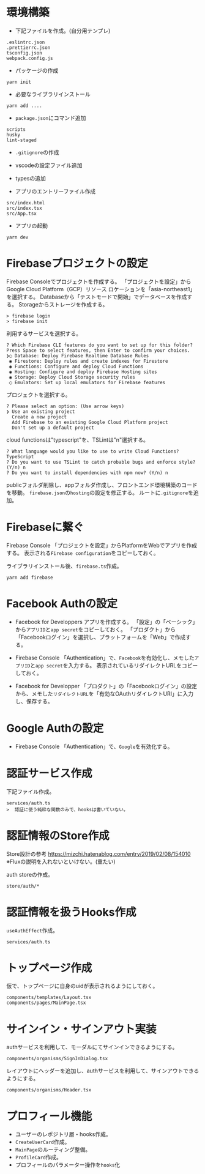 # 環境構築

* 下記ファイルを作成。(自分用テンプレ)
```
.eslintrc.json
.prettierrc.json
tsconfig.json
webpack.config.js
```

* パッケージの作成
```
yarn init
```

* 必要なライブラリインストール
```
yarn add ....
```

* `package.json`にコマンド追加
```
scripts
husky
lint-staged
```

* `.gitignore`の作成
* vscodeの設定ファイル追加
* typesの追加

* アプリのエントリーファイル作成
```
src/index.html
src/index.tsx
src/App.tsx
```

* アプリの起動
```
yarn dev
```

# Firebaseプロジェクトの設定

Firebase Consoleでプロジェクトを作成する。
「プロジェクトを設定」からGoogle Cloud Platform（GCP）リソース ロケーションを「asia-northeast1」を選択する。
Databaseから「テストモードで開始」でデータベースを作成する。
Storageからストレージを作成する。

```
> firebase login
> firebase init
```

利用するサービスを選択する。
```
? Which Firebase CLI features do you want to set up for this folder? Press Space to select features, then Enter to confirm your choices. 
❯◯ Database: Deploy Firebase Realtime Database Rules
 ◉ Firestore: Deploy rules and create indexes for Firestore
 ◉ Functions: Configure and deploy Cloud Functions
 ◉ Hosting: Configure and deploy Firebase Hosting sites
 ◉ Storage: Deploy Cloud Storage security rules
 ◯ Emulators: Set up local emulators for Firebase features
```

プロジェクトを選択する。
```
? Please select an option: (Use arrow keys)
❯ Use an existing project 
  Create a new project 
  Add Firebase to an existing Google Cloud Platform project 
  Don't set up a default project 
```

cloud functionsは"typescript"を、TSLintは"n"選択する。
```
? What language would you like to use to write Cloud Functions? TypeScript
? Do you want to use TSLint to catch probable bugs and enforce style? (Y/n) n
? Do you want to install dependencies with npm now? (Y/n) n
```

publicフォルダ削除し、appフォルダ作成し、フロントエンド環境構築のコードを移動。
`firebase.json`の`hosting`の設定を修正する。
ルートに`.gitignore`を追加。

# Firebaseに繋ぐ

Firebase Console
「プロジェクトを設定」からPlatformをWebでアプリを作成する。
表示される`Firebase configuration`をコピーしておく。

ライブラリインストール後、`firebase.ts`作成。
```
yarn add firebase
```

# Facebook Authの設定

* Facebook for Developpers
アプリを作成する。
「設定」の「ベーシック」から`アプリID`と`app secret`をコピーしておく。
「プロダクト」から「Facebookログイン」を選択し、プラットフォームを「Web」で作成する。

* Firebase Console
「Authentication」で、`Facebook`を有効化し、メモした`アプリID`と`app secret`を入力する。
表示されているリダイレクトURLをコピーしておく。

* Facebook for Developper
「プロダクト」の「Facebookログイン」の設定から、メモした`リダイレクトURL`を「有効なOAuthリダイレクトURI」に入力し、保存する。

# Google Authの設定

* Firebase Console
「Authentication」で、`Google`を有効化する。

# 認証サービス作成

下記ファイル作成。
```
services/auth.ts
>  認証に使う純粋な関数のみで、hooksは書いていない。
```

# 認証情報のStore作成

Store設計の参考
https://mizchi.hatenablog.com/entry/2019/02/08/154010
※Fluxの説明を入れないといけない。(重たい)

auth storeの作成。
```
store/auth/*
```

# 認証情報を扱うHooks作成

`useAuthEffect`作成。

```
services/auth.ts
```

# トップページ作成

仮で、トップページに自身のuidが表示されるようにしておく。

```
components/templates/Layout.tsx
components/pages/MainPage.tsx
```

# サインイン・サインアウト実装

authサービスを利用して、モーダルにてサインインできるようにする。

```
components/organisms/SignInDialog.tsx
```

レイアウトにヘッダーを追加し、authサービスを利用して、サインアウトできるようにする。

```
components/organisms/Header.tsx
```

# プロフィール機能
- ユーザーのレポジトリ層・hooks作成。
- `CreateUserCard`作成。
- `MainPage`のルーティング整備。
- `ProfileCard`作成。
- プロフィールのパラメーター操作を`hooks`化
